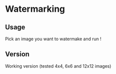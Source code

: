 # Watermarking

## Usage

Pick an image you want to watermake and run !

## Version

Working version (tested 4x4, 6x6 and 12x12 images)